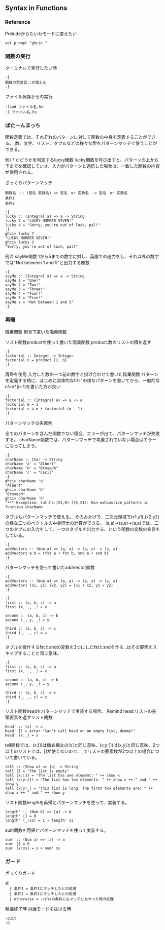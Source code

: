 ## Syntax in Functions
### Reference

Preludeからたいわモードに変えたい
```
set prompt "ghci> "
```
### 関数の実行

ターミナルで実行したい時
```
:{
関数の型宣言::が使える
:}
```
ファイル保存からの実行

```
:load ファイル名.hs
:l ファイル名.hs
```

### ぱたーんまっち

関数定義では、それぞれのパターンに対して関数の中身を定義することができる。
数、文字、リスト、タプルなどの様々な型をパターンマッチで使うことができる。

例)７かどうかを判定するlucky関数
lucky関数を呼び出すと、パターンの上から下までを確認していき、入力がパターンと適応した場合は、一致した関数の内容が使用される。

ざっくりパターンマッチ

```
関数名　:: (型名 変数名) => 型名　or 変数名　-> 型名　or 変数名
条件1
条件2
```

```
:{
lucky :: (Integral a) => a -> String  
lucky 7 = "LUCKY NUMBER SEVEN!"  
lucky x = "Sorry, you're out of luck, pal!" 
:}
ghci> lucky 7
"LUCKY NUMBER SEVEN!"
ghci> lucky 3
"Sorry, you're out of luck, pal!"
```

例2) sayMe関数
1から5までの数字に対し、英語での出力をし、それ以外の数字では"Not between 1 and 5"と出力する関数
```
:{
sayMe :: (Integral a) => a -> String  
sayMe 1 = "One!"  
sayMe 2 = "Two!"  
sayMe 3 = "Three!"  
sayMe 4 = "Four!"  
sayMe 5 = "Five!"  
sayMe x = "Not between 1 and 5"  
:}
```

### 再帰

階乗関数
前章で書いた階乗関数

リスト関数productを使って書いた階乗関数
product:数のリストの積を返す

```
:{
factorial :: Integer -> Integer  
factorial n = product [1..n]  
:}
```

再帰を使用
入力した数の一つ前の数字と掛け合わせて書いた階乗関数
パターンを定義する時に、はじめに具体的な0!=1の様なパターンを書いてから、一般的なn!=n*(n-1)を書いた方が良い

```
:{
factorial :: (Integral a) => a -> a  
factorial 0 = 1  
factorial n = n * factorial (n - 1) 
:}
```

パターンマッチの失敗例

全てのパターンを含んだ関数でない場合、エラーが出て、パターンマッチが失敗する。
charName関数では、パターンマッチで考慮されていない場合はエラーになってしまう。
```
:{
charName :: Char -> String  
charName 'a' = "Albert"  
charName 'b' = "Broseph"  
charName 'c' = "Cecil" 
:}
ghci> charName 'a'  
"Albert"  
ghci> charName 'b'  
"Broseph"  
ghci> charName 'h'  
"*** Exception: tut.hs:(53,0)-(55,21): Non-exhaustive patterns in function charName  
```

タプルもパターンマッチで使える。
そのおかげで、二次元領域で(x1,y1),(x2,y2)の様な二つのベクトルの中身同士の計算ができる。
(a,a)->(a,a)->(a,a)では、二つのタプルの入力をして、一つのタプルを出力する、という関数の変数の宣言をしている。

```
:{
addVectors :: (Num a) => (a, a) -> (a, a) -> (a, a)  
addVectors a b = (fst a + fst b, snd a + snd b)  
:}
```

パターンマッチを使って書いたaddVector関数


```
:{
addVectors :: (Num a) => (a, a) -> (a, a) -> (a, a)  
addVectors (x1, y1) (x2, y2) = (x1 + x2, y1 + y2)
:}
```


```
:{
first :: (a, b, c) -> a  
first (x, _, _) = x  
  
second :: (a, b, c) -> b  
second (_, y, _) = y  
  
third :: (a, b, c) -> c  
third (_, _, z) = z  
:}
```
タプルを操作するfstとsndの変数を3つにしたfstとsndを作る
_はその要素をスキップすることと同じ意味。

```
:{
first :: (a, b, c) -> a  
first (x, _, _) = x  
  
second :: (a, b, c) -> b  
second (_, y, _) = y  
  
third :: (a, b, c) -> c  
third (_, _, z) = z  
:}
```
リスト関数headをパターンマッチで実装する場合、
Remind 
head:リストの先頭要素を返すリスト関数

```
head' :: [a] -> a  
head' [] = error "Can't call head on an empty list, dummy!"  
head' (x:_) = x  
```

tell関数では、(x:[])は糖衣構文の[x]と同じ意味、(x:y:[])は[x,y]と同じ意味、2つ以上のリストでは、[]が使えないので、_でリストの要素数が2つ以上の場合について書いている。

```
tell :: (Show a) => [a] -> String  
tell [] = "The list is empty"  
tell (x:[]) = "The list has one element: " ++ show x  
tell (x:y:[]) = "The list has two elements: " ++ show x ++ " and " ++ show y  
tell (x:y:_) = "This list is long. The first two elements are: " ++ show x ++ " and " ++ show y  
```

リスト関数lengthを再帰とパターンマッチを使って、実装する。

```
length' :: (Num b) => [a] -> b  
length' [] = 0  
length' (_:xs) = 1 + length' xs 
```

sum関数を再帰とパターンマッチを使って実装する。

```
sum' :: (Num a) => [a] -> a  
sum' [] = 0  
sum' (x:xs) = x + sum' xs  
```

### ガード

ざっくりガード

```
式
  | 条件1 = 条件1にマッチしたとの処理
  | 条件2 = 条件2にマッチしたとの処理
  | otherwise = いずれの条件にもマッチしなかった時の処理
```

輪講終了時
対話モードを抜ける時

```
:quit
:q
```


